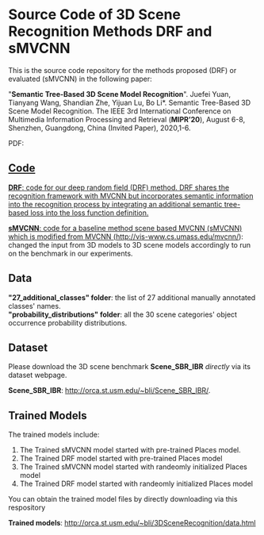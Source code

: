 # Source Code of 3D Scene Recognition Methods DRF and sMVCNN
This is the source code repository for the methods proposed (DRF) or evaluated (sMVCNN) in the following paper:

"**Semantic Tree-Based 3D Scene Model Recognition**". Juefei Yuan, Tianyang Wang, Shandian Zhe, Yijuan Lu, Bo Li*. Semantic Tree-Based 3D Scene Model Recognition. The IEEE 3rd International Conference on Multimedia Information Processing and Retrieval (**MIPR’20**), August 6-8, Shenzhen, Guangdong, China (Invited Paper), 2020,1-6.


PDF:<a href="http://orca.st.usm.edu/~bli/3DSceneRecognition/Semantic%20Tree-Based%203D%20Scene%20Model%20Recognition.pdf">


## Code
**DRF**: code for our deep random field (DRF) method. DRF shares the recognition framework with MVCNN but incorporates semantic information into the recognition process by integrating an additional semantic tree-based loss into the loss function definition.

**sMVCNN**: code for a baseline method scene based MVCNN (sMVCNN) which is modified from MVCNN (http://vis-www.cs.umass.edu/mvcnn/): changed the input
from 3D models to 3D scene models accordingly to run on the benchmark in our experiments. 

## Data
**"27_additional_classes" folder**: the list of 27 additional manually annotated classes' names.\
**"probability_distributions" folder**: all the 30 scene categories' object occurrence probability distributions.

## Dataset
Please download the 3D scene benchmark **Scene_SBR_IBR** *directly* via its dataset webpage. 

**Scene_SBR_IBR**: http://orca.st.usm.edu/~bli/Scene_SBR_IBR/.

## Trained Models
The trained models include: 
1. The Trained sMVCNN model started with pre-trained Places model.
2. The Trained DRF model started with pre-trained Places model
3. The Trained sMVCNN model started with randeomly initialized Places model
4. The Trained DRF model started with randeomly initialized Places model

You can obtain the trained model files by directly downloading via this respository 

**Trained models**: http://orca.st.usm.edu/~bli/3DSceneRecognition/data.html

